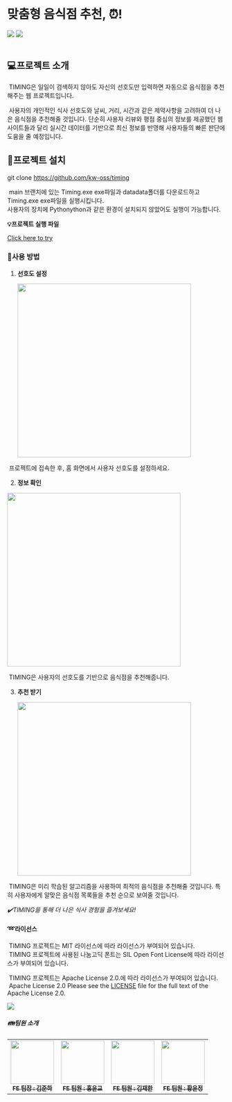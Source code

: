 
# 맞춤형 음식점 추천, <TIMING>⏰!      



 <img src="https://img.shields.io/badge/python-3776AB?style=for-the-badge&logo=python&logoColor=white">
 <img src="https://img.shields.io/badge/tensorflow-FF6F00?style=for-the-badge&logo=tensorflow&logoColor=white">
 <br/>
 <br/>

## 💻프로젝트 소개  
 &nbsp;TIMING은 일일이 검색하지 않아도 자신의 선호도만 입력하면 자동으로 음식점을 추천해주는 웹 프로젝트입니다.
 
 &nbsp;사용자의 개인적인 식사 선호도와 날씨, 거리, 시간과 같은 제약사항을 고려하여 더 나은 음식점을 추천해줄 것입니다. 단순히 사용자 리뷰와 평점 중심의 정보를 제공했던 웹 사이트들과 달리 실시간 데이터를 기반으로 최신 정보를 반영해 사용자들의 빠른 판단에 도움을 줄 예정입니다.


## 📁프로젝트 설치

git clone https://github.com/kw-oss/timing  

&nbsp;main 브랜치에 있는 Timing.exe exe파일과 datadata폴더를 다운로드하고 Timing.exe exe파일을 실행시킵니다.  
사용자의 장치에 Pythonython과 같은 환경이 설치되지 않았어도 실행이 가능합니다. 

**💡프로젝트 실행 파일**

[Click here to try](https://drive.google.com/file/d/1-wlqaGQwXXulYWQJuBgWq46e7n_xYhZr/view?usp=drive_link)

### 📑사용 방법  
1. **선호도 설정**

   
   <img src="https://github.com/kw-oss/timing/assets/129186473/6c5a3527-5455-47e3-ace0-2c630a157ff8.png" width="400" height="400"/>

  &nbsp;프로젝트에 접속한 후, 홈 화면에서 사용자 선호도를 설정하세요.

2. **정보 확인**

   
  <img src="https://github.com/kw-oss/timing/assets/129186473/9eb29473-8a94-4bcc-bafe-e171f5f717c5.png" width="400" height="400"/>

  &nbsp;TIMING은 사용자의 선호도를 기반으로 음식점을 추천해줍니다. 

3. **추천 받기**

   
   <img src="https://github.com/kw-oss/timing/assets/129186473/632bf187-cb4f-402f-b33f-b8d85ac4bbd3.png" width="400" height="400"/>

   
  &nbsp;TIMING은 미리 학습된 알고리즘을 사용하여 최적의 음식점을 추천해줄 것입니다. 특히 사용자에게 알맞은 음식점 목록들을 
  추천 순으로 보여줄 것입니다. 



   *✔️TIMING을 통해 더 나은 식사 경험을 즐겨보세요!*







   #### ➿라이선스
   &nbsp;TIMING 프로젝트는 MIT 라이선스에 따라 라이선스가 부여되어 있습니다.  
   &nbsp;TIMING 프로젝트에 사용된 나눔고딕 폰트는 SIL Open Font License에 따라 라이선스가 부여되어 있습니다.  
  
   &nbsp;TIMING 프로젝트는 Apache License 2.0.에 따라 라이선스가 부여되어 있습니다.  
&nbsp;Apache License 2.0
Please see the [LICENSE](LICENSE) file for the full text of the Apache License 2.0.

 <img src="https://img.shields.io/badge/selenium-43B02A?style=for-the-badge&logo=selenium&logoColor=white">


   ##### 👪팀원 소개
   <table>
  <tbody>
    <tr>
      <td align="center"><a href="https://github.com/doldamul"><img src="https://avatars.githubusercontent.com/doldamul" width="100px;" alt=""/><br /><sub><b>FE 팀장 : 김준하 </b></sub></a><br /></td>
      <td align="center"><a href="https://github.com/Hyykk"><img src="https://avatars.githubusercontent.com/Hyykk" width="100px;" alt=""/><br /><sub><b>FE 팀원 : 홍윤교 </b></sub></a><br /></td>
      <td align="center"><a href="https://github.com/Kijan03"><img src="https://avatars.githubusercontent.com/Kijan03" width="100px;" alt=""/><br /><sub><b>FE 팀원 : 김재한 </b></sub></a><br /></td>
      <td align="center"><a href="https://github.com/yoonjeonghwang"><img src="https://avatars.githubusercontent.com/yoonjeonghwang" width="100px;" alt=""/><br /><sub><b>FE 팀원 : 황윤정 </b></sub></a><br /></td>
  </tbody>
</table>
